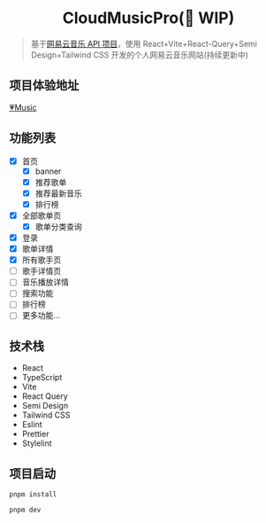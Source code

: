 <h1 align="center">CloudMusicPro(🚧 WIP)</h1>

> 基于[网易云音乐 API 项目](https://github.com/Binaryify/NeteaseCloudMusicApi)，使用 React+Vite+React-Query+Semi Design+Tailwind CSS 开发的个人网易云音乐网站(持续更新中)

## 项目体验地址

[💗Music](https://cloud-music-pro.netlify.app/)

## 功能列表

- [x] 首页
  - [x] banner
  - [x] 推荐歌单
  - [x] 推荐最新音乐
  - [x] 排行榜
- [x] 全部歌单页
  - [x] 歌单分类查询
- [x] 登录
- [x] 歌单详情
- [x] 所有歌手页
- [ ] 歌手详情页
- [ ] 音乐播放详情
- [ ] 搜索功能
- [ ] 排行榜
- [ ] 更多功能...

## 技术栈

- React
- TypeScript
- Vite
- React Query
- Semi Design
- Tailwind CSS
- Eslint
- Prettier
- Stylelint

## 项目启动

```
pnpm install

pnpm dev
```
